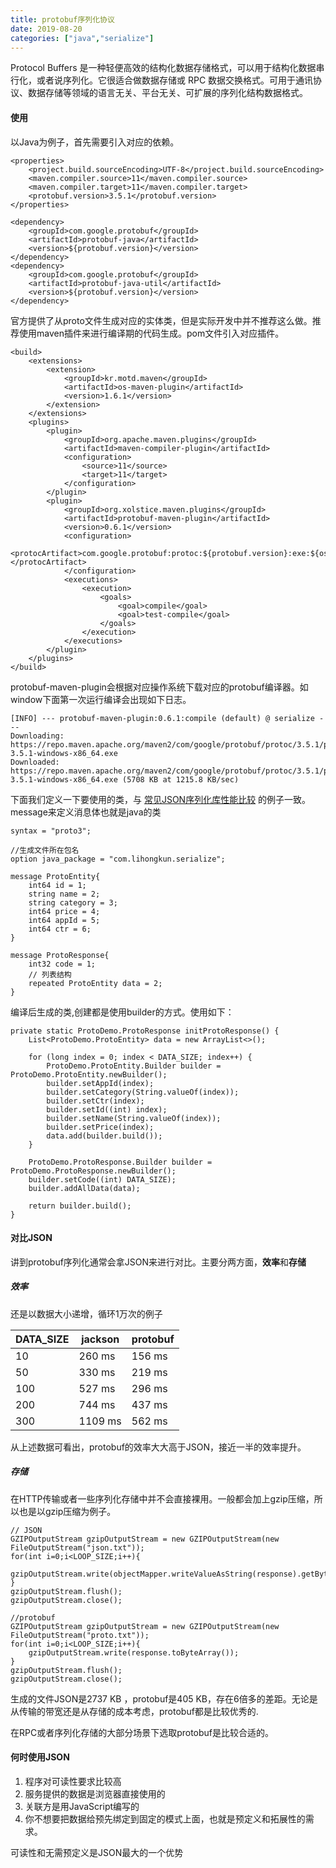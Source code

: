 ```yaml
---
title: protobuf序列化协议
date: 2019-08-20
categories: ["java","serialize"]
---
```


Protocol Buffers 是一种轻便高效的结构化数据存储格式，可以用于结构化数据串行化，或者说序列化。它很适合做数据存储或 RPC 数据交换格式。可用于通讯协议、数据存储等领域的语言无关、平台无关、可扩展的序列化结构数据格式。<!--more-->

#### 使用

以Java为例子，首先需要引入对应的依赖。

```
<properties>
	<project.build.sourceEncoding>UTF-8</project.build.sourceEncoding>
	<maven.compiler.source>11</maven.compiler.source>
	<maven.compiler.target>11</maven.compiler.target>
	<protobuf.version>3.5.1</protobuf.version>
</properties>

<dependency>
	<groupId>com.google.protobuf</groupId>
	<artifactId>protobuf-java</artifactId>
	<version>${protobuf.version}</version>
</dependency>
<dependency>
	<groupId>com.google.protobuf</groupId>
	<artifactId>protobuf-java-util</artifactId>
	<version>${protobuf.version}</version>
</dependency>
```

官方提供了从proto文件生成对应的实体类，但是实际开发中并不推荐这么做。推荐使用maven插件来进行编译期的代码生成。pom文件引入对应插件。

```
<build>
	<extensions>
		<extension>
			<groupId>kr.motd.maven</groupId>
			<artifactId>os-maven-plugin</artifactId>
			<version>1.6.1</version>
		</extension>
	</extensions>
	<plugins>
		<plugin>
			<groupId>org.apache.maven.plugins</groupId>
			<artifactId>maven-compiler-plugin</artifactId>
			<configuration>
				<source>11</source>
				<target>11</target>
			</configuration>
		</plugin>
		<plugin>
			<groupId>org.xolstice.maven.plugins</groupId>
			<artifactId>protobuf-maven-plugin</artifactId>
			<version>0.6.1</version>
			<configuration>
				<protocArtifact>com.google.protobuf:protoc:${protobuf.version}:exe:${os.detected.classifier}</protocArtifact>
			</configuration>
			<executions>
				<execution>
					<goals>
						<goal>compile</goal>
						<goal>test-compile</goal>
					</goals>
				</execution>
			</executions>
		</plugin>
	</plugins>
</build>
```

protobuf-maven-plugin会根据对应操作系统下载对应的protobuf编译器。如window下面第一次运行编译会出现如下日志。

```
[INFO] --- protobuf-maven-plugin:0.6.1:compile (default) @ serialize ---
Downloading: https://repo.maven.apache.org/maven2/com/google/protobuf/protoc/3.5.1/protoc-3.5.1-windows-x86_64.exe
Downloaded: https://repo.maven.apache.org/maven2/com/google/protobuf/protoc/3.5.1/protoc-3.5.1-windows-x86_64.exe (5708 KB at 1215.8 KB/sec)
```

下面我们定义一下要使用的类，与 [常见JSON序列化库性能比较](https://www.lihongkun.com/common/json_compare/)  的例子一致。message来定义消息体也就是java的类

```
syntax = "proto3";

//生成文件所在包名
option java_package = "com.lihongkun.serialize";

message ProtoEntity{
    int64 id = 1;
    string name = 2;
    string category = 3;
    int64 price = 4;
    int64 appId = 5;
    int64 ctr = 6;
}

message ProtoResponse{
    int32 code = 1;
    // 列表结构
    repeated ProtoEntity data = 2;
}
```

编译后生成的类,创建都是使用builder的方式。使用如下：

```
private static ProtoDemo.ProtoResponse initProtoResponse() {
	List<ProtoDemo.ProtoEntity> data = new ArrayList<>();

	for (long index = 0; index < DATA_SIZE; index++) {
		ProtoDemo.ProtoEntity.Builder builder = ProtoDemo.ProtoEntity.newBuilder();
		builder.setAppId(index);
		builder.setCategory(String.valueOf(index));
		builder.setCtr(index);
		builder.setId((int) index);
		builder.setName(String.valueOf(index));
		builder.setPrice(index);
		data.add(builder.build());
	}

	ProtoDemo.ProtoResponse.Builder builder = ProtoDemo.ProtoResponse.newBuilder();
	builder.setCode((int) DATA_SIZE);
	builder.addAllData(data);

	return builder.build();
}
```

#### 对比JSON

讲到protobuf序列化通常会拿JSON来进行对比。主要分两方面，**效率**和**存储**

##### 效率

还是以数据大小递增，循环1万次的例子

| DATA_SIZE | jackson | protobuf |
| --------- | ------- | -------- |
| 10        | 260 ms  | 156 ms   |
| 50        | 330 ms  | 219 ms   |
| 100       | 527 ms  | 296 ms   |
| 200       | 744 ms  | 437 ms   |
| 300       | 1109 ms | 562 ms   |

从上述数据可看出，protobuf的效率大大高于JSON，接近一半的效率提升。

##### 存储

在HTTP传输或者一些序列化存储中并不会直接裸用。一般都会加上gzip压缩，所以也是以gzip压缩为例子。

```
// JSON
GZIPOutputStream gzipOutputStream = new GZIPOutputStream(new FileOutputStream("json.txt"));
for(int i=0;i<LOOP_SIZE;i++){
	gzipOutputStream.write(objectMapper.writeValueAsString(response).getBytes());
}
gzipOutputStream.flush();
gzipOutputStream.close();

//protobuf
GZIPOutputStream gzipOutputStream = new GZIPOutputStream(new FileOutputStream("proto.txt"));
for(int i=0;i<LOOP_SIZE;i++){
	gzipOutputStream.write(response.toByteArray());
}
gzipOutputStream.flush();
gzipOutputStream.close();
```

生成的文件JSON是2737 KB ，protobuf是405 KB，存在6倍多的差距。无论是从传输的带宽还是从存储的成本考虑，protobuf都是比较优秀的.

在RPC或者序列化存储的大部分场景下选取protobuf是比较合适的。

#### 何时使用JSON

1. 程序对可读性要求比较高
2. 服务提供的数据是浏览器直接使用的
3. 关联方是用JavaScript编写的
4. 你不想要把数据给预先绑定到固定的模式上面，也就是预定义和拓展性的需求。

可读性和无需预定义是JSON最大的一个优势